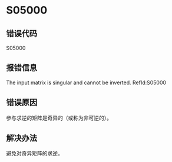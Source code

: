 # S05000

## 错误代码

S05000

## 报错信息

The input matrix is singular and cannot be inverted. RefId:S05000

## 错误原因

参与求逆的矩阵是奇异的（或称为非可逆的）。

## 解决办法

避免对奇异矩阵的求逆。

